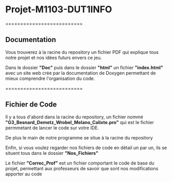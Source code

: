 # Projet-M1103-DUT1INFO
==========================

## Documentation
<p>Vous trouverez à la racine du repository un fichier PDF qui explique tous notre projet et nos idées futurs envers ce jeu.</p>
<p>Dans le dossier <strong>"Doc"</strong> puis dans le dossier <strong>"html"</strong> un fichier <strong>"index.html"</strong> avec un site web crée par la documentation de Doxygen permettant de mieux comprendre l'organisation du code.</p>
==========================

## Fichier de Code
<p>Il y a tous d'abord dans la racine du repository, un fichier nommé <strong>"G3_Besnard_Demetz_Wrobel_Melano_Calixte.pro"</strong> qui est le fichier permmetant de lancer le code sur votre IDE.</p>
<p>De plus le main de notre programme se situe à la racine du repository</p>
<p>Enfin, si vous voulez regarder nos fichiers de code en détail un par un, ils se situent tous dans le dossier <strong>"Nos_Fichiers"</strong></p>
<p>Le fichier <strong>"Correc_Prof"</strong> est un fichier comportant le code de base du projet, permettant aux professeurs de savoir que sont nos modifications apporter au code</p>
